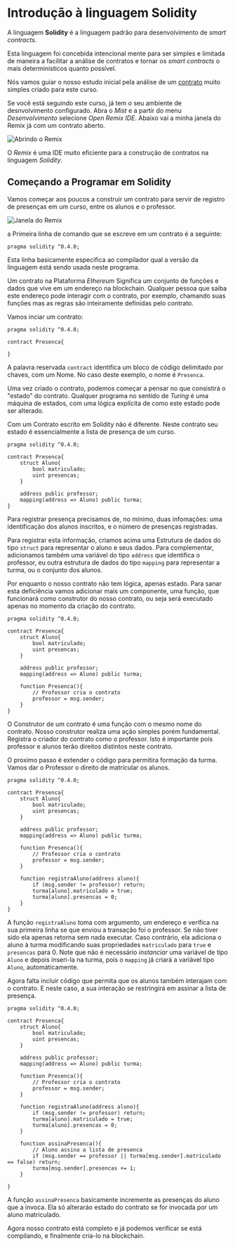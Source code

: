 # Introdução à linguagem Solidity

A linguagem **Solidity** é a linguagem padrão para desenvolvimento de *smart contracts*.

Esta linguagem foi concebida intencional mente para ser simples e limitada de maneira a facilitar a análise de contratos
 e tornar os *smart contracts* o mais determinísticos quanto possível.
 
Nós vamos guiar o nosso estudo inicial pela análise de um [contrato](/contracts/Lista_de_Presenca/Presenca.sol) muito simples criado para este curso.

Se você está seguindo este curso, já tem o seu ambiente de desnvolvimento configurado. Abra o *Mist* e a partir do menu *Desenvolvimento* selecione *Open Remix IDE*. Abaixo vai a minha janela do Remix já com um contrato aberto.

![Abrindo o Remix](OpenRemix.png)



O *Remix* é uma IDE muito eficiente para a construção de contratos na linguagem *Solidity*.

## Começando a Programar em Solidity

Vamos começar aos poucos a construir um contrato para servir de registro de presenças em um curso, entre os alunos e o professor.

![Janela do Remix](Remix.jpg)

a Primeira linha de comando que se escreve em um contrato é a seguinte:

```solidity
pragma solidity ^0.4.0;
```

Esta linha basicamente especifica ao compilador qual a versão da linguagem está sendo usada neste programa.

Um contrato na Plataforma *Ethereum* Significa um conjunto de funções e dados que vive em um endereço na blockchain.
Qualquer pessoa que saiba este endereço pode interagir com o contrato, por exemplo, chamando suas funções mas as regras são inteiramente definidas pelo contrato.

Vamos inciar um contrato:

```solidity
pragma solidity ^0.4.0;

contract Presenca{

}
```

A palavra reservada `contract` identifica um bloco de código delimitado por chaves, com um Nome. No caso deste exemplo, o nome é `Presenca`.

Uma vez criado o contrato, podemos começar a pensar no que consistirá o "estado" do contrato. Qualquer programa no sentido de *Turing* é uma máquina de estados, com uma lógica explícita de como este estado pode ser alterado.

Com um Contrato escrito em Solidity não é diferente. Neste contrato seu estado é essencialmente a lista de presença de um curso.

```solidity
pragma solidity ^0.4.0;

contract Presenca{
    struct Aluno{
        bool matriculado;
        uint presencas;
    }

    address public professor;
    mapping(address => Aluno) public turma;
}
```
Para registrar presença precisamos de, no mínimo, duas infomações: uma identificação dos alunos inscritos, e o número de presenças registradas.

Para registrar esta informação, criamos acima uma Estrutura de dados do tipo `struct` para representar o aluno e seus dados. Para complementar, adicionamos também uma variável do tipo `address` que identifica o professor, eu outra estrutura de dados do tipo `mapping` para representar a turma, ou o conjunto dos alunos.

Por enquanto o nosso contrato não tem lógica, apenas estado. Para sanar esta deficiência vamos adicionar mais um componente, uma função, que funcionará como construtor do nosso contrato, ou seja será executado apenas no momento da criação do contrato.

```solidity
pragma solidity ^0.4.0;

contract Presenca{
    struct Aluno{
        bool matriculado;
        uint presencas;
    }

    address public professor;
    mapping(address => Aluno) public turma;

    function Presenca(){
        // Professor cria o contrato
        professor = msg.sender;
    }
}
```

O Construtor de um contrato é uma função com o mesmo nome do contrato. Nosso construtor realiza uma ação simples porém fundamental. Registra o criador do contrato como o professor.
Isto é importante pois professor e alunos terão direitos distintos neste contrato.

O proximo passo é extender o código para permitira formação da turma. Vamos dar o Professor o direito de matricular os alunos.

```solidity
pragma solidity ^0.4.0;

contract Presenca{
    struct Aluno{
        bool matriculado;
        uint presencas;
    }

    address public professor;
    mapping(address => Aluno) public turma;

    function Presenca(){
        // Professor cria o contrato
        professor = msg.sender;
    }

    function registraAluno(address aluno){
        if (msg.sender != professor) return;
        turma[aluno].matriculado = true;
        turma[aluno].presencas = 0;
    }
}
```
A função `registraAluno` toma com argumento, um endereço e verifica na sua primeira linha se que enviou a transação foi o professor. Se não tiver sido ela apenas retorna sem nada executar. Caso contrário, ela adiciona o aluno à turma modificando suas propriedades `matriculado` para `true` e `presencas` para 0.
Note que não é necessário *instanciar* uma variável de tipo `Aluno` e depois inseri-la na turma, pois o `mapping` já criará a variável tipo `Aluno`, automáticamente.

Agora falta incluir código que permita que os alunos também interajam com o contrato. E neste caso, a sua interação se restringirá em assinar a lista de presença.

```solidity
pragma solidity ^0.4.0;

contract Presenca{
    struct Aluno{
        bool matriculado;
        uint presencas;
    }

    address public professor;
    mapping(address => Aluno) public turma;

    function Presenca(){
        // Professor cria o contrato
        professor = msg.sender;
    }

    function registraAluno(address aluno){
        if (msg.sender != professor) return;
        turma[aluno].matriculado = true;
        turma[aluno].presencas = 0;
    }

    function assinaPresenca(){
        // Aluno assina a lista de presenca
        if (msg.sender == professor || turma[msg.sender].matriculado == false) return;
        turma[msg.sender].presencas += 1;
    }

}
```
A função `assinaPresenca` basicamente incremente as presenças do aluno que a invoca. Ela só alteraráo estado do contrato se for invocada por um aluno matriculado.

Agora nosso contrato está completo e já podemos verificar se está compilando, e finalmente cria-lo na blockchain.
